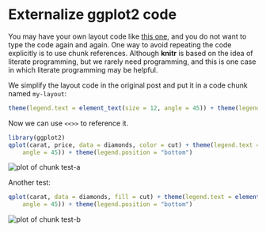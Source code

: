# Externalize ggplot2 code
 
You may have your own layout code like [this one](http://stackoverflow.com/q/14802183/559676), and you do not want to type the code again and again. One way to avoid repeating the code explicitly is to use chunk references. Although **knitr** is based on the idea of literate programming, but we rarely need programming, and this is one case in which literate programming may be helpful.

We simplify the layout code in the original post and put it in a code chunk named `my-layout`:


```r
theme(legend.text = element_text(size = 12, angle = 45)) + theme(legend.position = "bottom")
```

Now we can use `<<>>` to reference it.


```r
library(ggplot2)
qplot(carat, price, data = diamonds, color = cut) + theme(legend.text = element_text(size = 12, 
    angle = 45)) + theme(legend.position = "bottom")
```

![plot of chunk test-a](http://db.yihui.name/knitr-examples/figure/083-ggplot2-reference-test-a-1.png) 

Another test:


```r
qplot(carat, data = diamonds, fill = cut) + theme(legend.text = element_text(size = 12, 
    angle = 45)) + theme(legend.position = "bottom")
```

![plot of chunk test-b](http://db.yihui.name/knitr-examples/figure/083-ggplot2-reference-test-b-1.png) 
